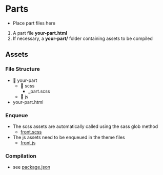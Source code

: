 # Parts

- Place part files here

1. A part file **your-part.html**
2. If necessary, a **your-part/** folder containing assets to be compiled

## Assets

### File Structure

- 📂 your-part
  - 📂 scss
    - \_part.scss
  - 📂 js
- your-part.html

### Enqueue

- The scss assets are automatically called using the sass glob method
  - [front.scss](../assets/styles/front.scss)
- The js assets need to be enqueued in the theme files
  - [front.js](../assets/scripts/front.js)

### Compilation

- see [package.json](../package.json)
